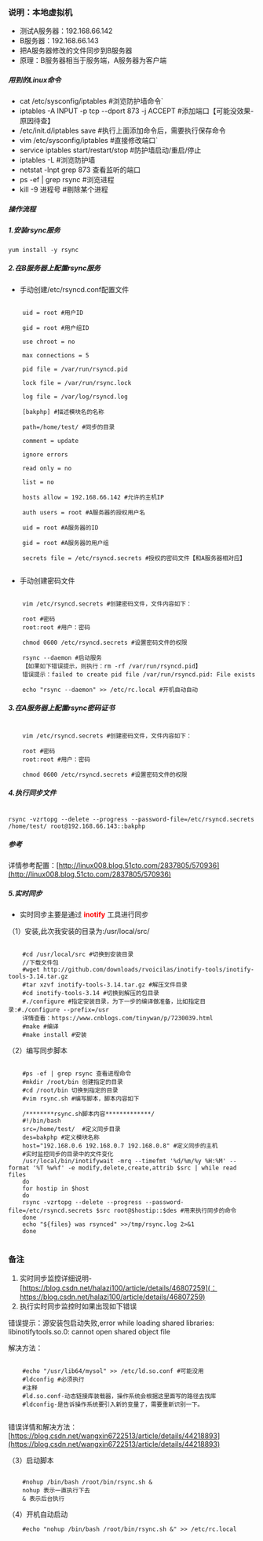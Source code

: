 ### 说明：本地虚拟机
- 测试A服务器：192.168.66.142
- B服务器：192.168.66.143
- 把A服务器修改的文件同步到B服务器
- 原理：B服务器相当于服务端，A服务器为客户端

##### 用到的Linux命令
- cat /etc/sysconfig/iptables #浏览防护墙命令`
- iptables -A INPUT -p tcp --dport 873 -j ACCEPT #添加端口【可能没效果-原因待查】
- /etc/init.d/iptables save #执行上面添加命令后，需要执行保存命令
- vim /etc/sysconfig/iptables #直接修改端口`
- service iptables start/restart/stop #防护墙启动/重启/停止
- iptables -L #浏览防护墙
- netstat -lnpt grep 873 查看监听的端口
- ps -ef | grep rsync #浏览进程
- kill -9 进程号 #剔除某个进程

##### 操作流程
##### 1.安装rsync服务

 `yum install -y rsync`

##### 2.在B服务器上配置rsync服务

- 手动创建/etc/rsyncd.conf配置文件

```

	uid = root #用户ID

	gid = root #用户组ID

	use chroot = no

	max connections = 5

	pid file = /var/run/rsyncd.pid

	lock file = /var/run/rsync.lock

	log file = /var/log/rsyncd.log
	
	[bakphp] #描述模块名的名称

	path=/home/test/ #同步的目录

	comment = update

	ignore errors

	read only = no

	list = no

	hosts allow = 192.168.66.142 #允许的主机IP

	auth users = root #A服务器的授权用户名

	uid = root #A服务器的ID

	gid = root #A服务器的用户组

	secrets file = /etc/rsyncd.secrets #授权的密码文件【和A服务器相对应】
	
```

- 手动创建密码文件

```

	vim /etc/rsyncd.secrets #创建密码文件，文件内容如下：

	root #密码
	root:root #用户：密码
	
	chmod 0600 /etc/rsyncd.secrets #设置密码文件的权限
	
	rsync --daemon #启动服务
	【如果如下错误提示，则执行：rm -rf /var/run/rsyncd.pid】
	错误提示：failed to create pid file /var/run/rsyncd.pid: File exists

	echo "rsync --daemon" >> /etc/rc.local #开机自动自动

```


##### 3.在A服务器上配置rsync密码证书

```

	vim /etc/rsyncd.secrets #创建密码文件，文件内容如下：

	root #密码
	root:root #用户：密码
	
	chmod 0600 /etc/rsyncd.secrets #设置密码文件的权限
```

##### 4.执行同步文件
```

rsync -vzrtopg --delete --progress --password-file=/etc/rsyncd.secrets /home/test/ root@192.168.66.143::bakphp

```
##### 参考
详情参考配置：[http://linux008.blog.51cto.com/2837805/570936](http://linux008.blog.51cto.com/2837805/570936)

##### 5.实时同步
- 实时同步主要是通过 **<font color="red">inotify</font>** 工具进行同步

（1）安装,此次我安装的目录为:/usr/local/src/

```

	#cd /usr/local/src #切换到安装目录
	//下载文件包
	#wget http://github.com/downloads/rvoicilas/inotify-tools/inotify-tools-3.14.tar.gz 
	#tar xzvf inotify-tools-3.14.tar.gz #解压文件目录
	#cd inotify-tools-3.14 #切换到解压的包目录
	#./configure #指定安装目录，为下一步的编译做准备，比如指定目录:#./configure --prefix=/usr
	详情查看：https://www.cnblogs.com/tinywan/p/7230039.html
	#make #编译
	#make install #安装
```

（2）编写同步脚本

```

 	#ps -ef | grep rsync 查看进程命令
	#mkdir /root/bin 创建指定的目录
 	#cd /root/bin 切换到指定的目录
	#vim rsync.sh #编写脚本，脚本内容如下

	/********rsync.sh脚本内容*************/
	#!/bin/bash
	src=/home/test/  #定义同步目录
	des=bakphp #定义模块名称
	host="192.168.0.6 192.168.0.7 192.168.0.8" #定义同步的主机
	#实时监控同步的目录中的文件变化
	/usr/local/bin/inotifywait -mrq --timefmt '%d/%m/%y %H:%M' --format '%T %w%f' -e modify,delete,create,attrib $src | while read files 
	do
	for hostip in $host
	do
	rsync -vzrtopg --delete --progress --password-file=/etc/rsyncd.secrets $src root@$hostip::$des #用来执行同步的命令 
	done
	echo "${files} was rsynced" >>/tmp/rsync.log 2>&1
	done
	
```
	
### 备注

1. 实时同步监控详细说明-[https://blog.csdn.net/halazi100/article/details/46807259](：https://blog.csdn.net/halazi100/article/details/46807259)
2. 执行实时同步监控时如果出现如下错误

错误提示：源安装包启动失败,error while loading shared libraries: libinotifytools.so.0: cannot open shared object file

解决方法：

```

	#echo "/usr/lib64/mysol" >> /etc/ld.so.conf #可能没用
	#ldconfig #必须执行
	#注释
	#ld.so.conf-动态链接库装载器，操作系统会根据这里面写的路径去找库
	#ldconfig-是告诉操作系统要引入新的变量了，需要重新识别一下。
	
```
	
错误详情和解决方法：[https://blog.csdn.net/wangxin6722513/article/details/44218893](https://blog.csdn.net/wangxin6722513/article/details/44218893)

（3）启动脚本

```
	
	#nohup /bin/bash /root/bin/rsync.sh &
	nohup 表示一直执行下去
	& 表示后台执行
```

（4）开机自动启动

```
	#echo "nohup /bin/bash /root/bin/rsync.sh &" >> /etc/rc.local
```


